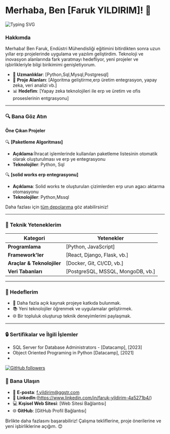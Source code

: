 # Merhaba, Ben [Faruk YILDIRIM]! 👋
![Typing SVG](https://readme-typing-svg.herokuapp.com?font=Roboto&size=25&color=%2336BCF7&lines=Merhaba!+Ben+%5BFARUK+YILDIRIM%5D!)

### Hakkımda
Merhaba! Ben Faruk, Endüstri Mühendisliği eğitimini bitirdikten sonra uzun yıllar erp projelerinde uygulama ve yazılım geliştirdim.
 Teknoloji ve inovasyon alanlarında fark yaratmayı hedefliyor, yeni projeler ve işbirlikleriyle bilgi birikimimi genişletiyorum.

- 🔧 **Uzmanlıklar**: [Python,Sql,Mysql,Postgresql]
- 🎨 **Proje Alanları**: [Algoritma geliştirme,erp üretim entegrasyon, yapay zeka, veri analizi vb.]
- 📊 **Hedefim**: [Yapay zeka teknolojileri ile erp ve üretim ve ofis proseslerinin entgrasyonu]

---

### 🔍 Bana Göz Atın

#### Öne Çıkan Projeler

🔍 **[Paketleme Algoritması]**  
  
- **Açıklama**:İhracat işlemlerinde kullanılan paketleme listesinin otomatik olarak oluşturulması ve erp ye entegrasyonu
- **Teknolojiler**: Python, Sql

🔍 **[solid works erp entegrasyonu]**  
 
- **Açıklama**: Solid works te oluşturulan çizimlerden erp urun agacı aktarma otomasyonu
- **Teknolojiler**: Python,Mssql

Daha fazlası için [tüm depolarıma](https://github.com/kullanici-adiniz?tab=repositories) göz atabilirsiniz!

---

### 🎨 Teknik Yeteneklerim

| **Kategori**       | **Yetenekler**                                  |
|---------------------|-----------------------------------------------|
| **Programlama**    | [Python, JavaScript]                 |
| **Framework'ler**  | [React, Django, Flask, vb.]                   |
| **Araçlar & Teknolojiler** | [Docker, Git, CI/CD, vb.]                   |
| **Veri Tabanları**   | [PostgreSQL, MSSQL, MongoDB, vb.]           |

---

### 🚀 Hedeflerim

- 🎨 Daha fazla açık kaynak projeye katkıda bulunmak.
- 📚 Yeni teknolojiler öğrenmek ve uygulamalar geliştirmek.
- 🌐 Bir topluluk oluşturup teknik deneyimlerimi paylaşmak.

---

### 🔒 Sertifikalar ve İlgili İşlemler

- SQL Server for Database Administrators - [Datacamp], [2023]
- Object Oriented Programing in Python [Datacamp], [2021]
- 

[![GitHub followers](https://img.shields.io/github/followers/farukyildirim?label=Follow&style=social)](https://github.com/farukyildirim)



### 📢 Bana Ulaşın

- 📧 **E-posta**: f.yildirim@ggstr.com
- 👤 **LinkedIn**:(https://www.linkedin.com/in/faruk-yildirim-4a5271b4/)
- 💻 **Kışisel Web Sitesi**: [Web Sitesi Bağlantısı]
- 🌐 **GitHub**: [GitHub Profil Bağlantısı]

Birlikte daha fazlasını başarabiliriz! Çalışma tekliflerine, proje önerilerine ve yeni işbirliklerine açığım. 😊

